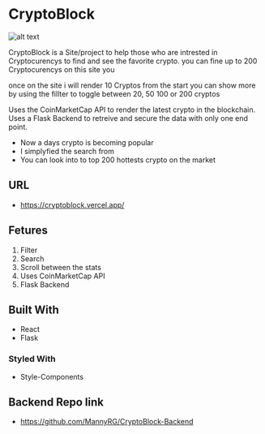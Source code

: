 # CryptoBlock
![alt text](https://github.com/MannyRG/CryptoBlock/site.jpeg?raw=true)


CryptoBlock is a Site/project to help those who are intrested in Cryptocurencys to find and see the favorite crypto.
you can fine up to 200 Cryptocurencys on this site you

once on the site i will render 10 Cryptos from the start you can show more by using the fillter to toggle between 20, 50 100 or 200 cryptos

Uses the CoinMarketCap API to render the latest crypto in the blockchain.
Uses a Flask Backend to retreive and secure the data with only one end point.

- Now a days crypto is becoming popular
- I simplyfied the search from
- You can look into to top 200 hottests crypto on the market 

## URL
- https://cryptoblock.vercel.app/

## Fetures

1. Filter 
2. Search
3. Scroll between the stats
4. Uses CoinMarketCap API
5. Flask Backend


## Built With
- React
- Flask

### Styled With
- Style-Components

## Backend Repo link

- https://github.com/MannyRG/CryptoBlock-Backend


